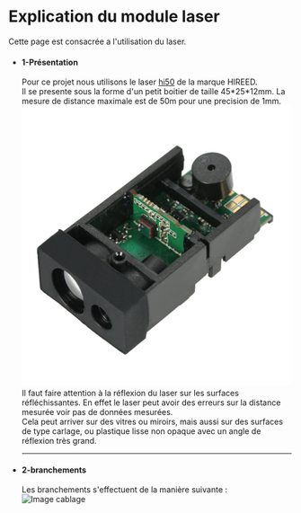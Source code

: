 <h1> Explication du module laser </h1>
Cette page est consacrée a l'utilisation du laser.  
<ul>
<li><h4>1-Présentation</h4>
Pour ce projet nous utilisons le laser <a href="https://fr.aliexpress.com/item/50m-164ft-Laser-Distance-Measuring-Sensor-Range-Finder-Module-Low-cost-Diastimeter-Single-Continuous-Measurement/32792768667.html?spm=a2g0w.10010108.1000013.1.51f42bb0M1R4Ws&traffic_analysisId=recommend_2088_1_90158_iswistore&scm=1007.13339.90158.0&pvid=f9d4958f-2d6c-4487-9ee1-a3cd3a2b37b9&tpp=1">hi50</a> de la marque HIREED.<br/>
Il se presente sous la forme d'un petit boitier de taille 45*25*12mm. La mesure de distance maximale est de 50m pour une precision de 1mm.<br/>
<img src="/documentation/Images/laser.jpg" alt="photo_lazer" height="500"/><br/>
Il faut faire attention à la réflexion du laser sur les surfaces réfléchissantes. En effet le laser peut avoir des erreurs sur la distance mesurée voir pas de données mesurées.<br/>
Cela peut arriver sur des vitres ou miroirs, mais aussi sur des surfaces de type carlage, ou plastique lisse non opaque avec un angle de réflexion très grand.

</li>
<hr/>
<li><h4>2-branchements</h4>
Les branchements s'effectuent de la manière suivante :
<img src="/Slam_Arduino_Bot/documentation/Images/cablage_laser.jpg" alt="Image cablage" height="500"/>



